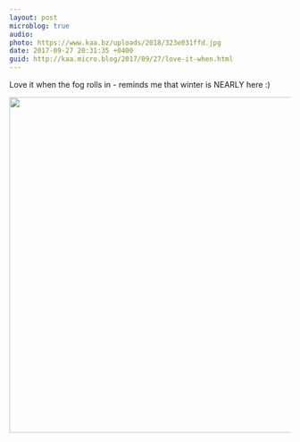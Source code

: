 ```yaml
---
layout: post
microblog: true
audio: 
photo: https://www.kaa.bz/uploads/2018/323e031ffd.jpg
date: 2017-09-27 20:31:35 +0400
guid: http://kaa.micro.blog/2017/09/27/love-it-when.html
---
```

Love it when the fog rolls in - reminds me that winter is NEARLY here :)

<img src="https://www.kaa.bz/uploads/2018/323e031ffd.jpg" width="600" height="600" />
